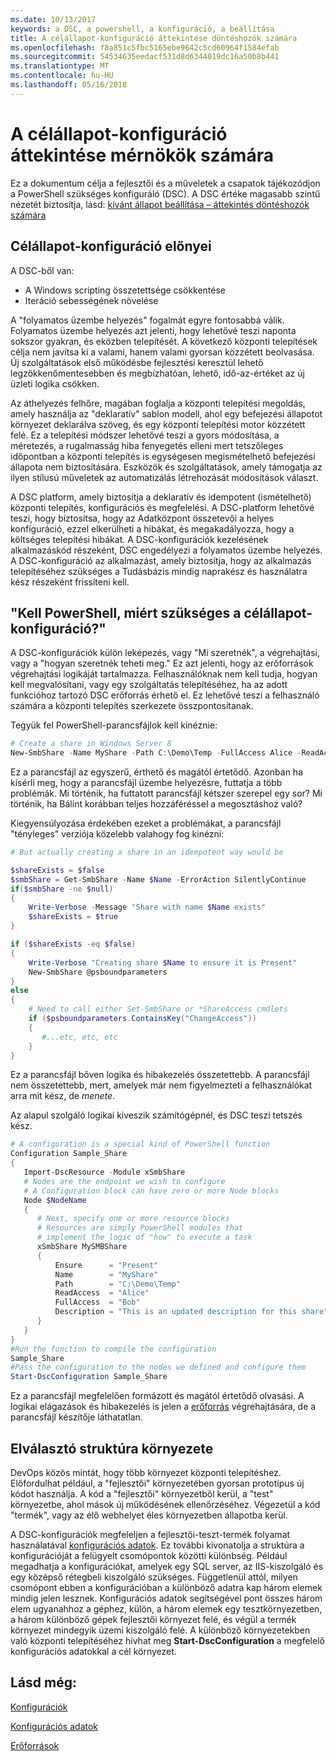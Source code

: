 ```yaml
---
ms.date: 10/13/2017
keywords: a DSC, a powershell, a konfiguráció, a beállítása
title: A célállapot-konfiguráció áttekintése döntéshozók számára
ms.openlocfilehash: f8a851c5fbc5165ebe9642c5cd60964f1584efab
ms.sourcegitcommit: 54534635eedacf531d8d6344019dc16a50b8b441
ms.translationtype: MT
ms.contentlocale: hu-HU
ms.lasthandoff: 05/16/2018
---
```

# <a name="desired-state-configuration-overview-for-engineers"></a>A célállapot-konfiguráció áttekintése mérnökök számára

Ez a dokumentum célja a fejlesztői és a műveletek a csapatok tájékozódjon a PowerShell szükséges konfiguráló (DSC).
A DSC értéke magasabb szintű nézetét biztosítja, lásd: [kívánt állapot beállítása – áttekintés döntéshozók számára](decisionMaker.md)

## <a name="benefits-of-desired-state-configuration"></a>Célállapot-konfiguráció előnyei

A DSC-ből van:

- A Windows scripting összetettsége csökkentése
- Iteráció sebességének növelése

A "folyamatos üzembe helyezés" fogalmát egyre fontosabbá válik.
Folyamatos üzembe helyezés azt jelenti, hogy lehetővé teszi naponta sokszor gyakran, és eközben telepítését.
A következő központi telepítések célja nem javítsa ki a valami, hanem valami gyorsan közzétett beolvasása.
Új szolgáltatások első működésbe fejlesztési keresztül lehető legzökkenőmentesebben és megbízhatóan, lehető, idő-az-értéket az új üzleti logika csökken.

Az áthelyezés felhőre, magában foglalja a központi telepítési megoldás, amely használja az "deklaratív" sablon modell, ahol egy befejezési állapotot környezet deklarálva szöveg, és egy központi telepítési motor közzétett felé.
Ez a telepítési módszer lehetővé teszi a gyors módosítása, a méretezés, a rugalmasság hiba fenyegetés elleni mert tetszőleges időpontban a központi telepítés is egységesen megismételhető befejezési állapota nem biztosítására.
Eszközök és szolgáltatások, amely támogatja az ilyen stílusú műveletek az automatizálás létrehozását módosítások választ.

A DSC platform, amely biztosítja a deklaratív és idempotent (ismételhető) központi telepítés, konfigurációs és megfelelési.
A DSC-platform lehetővé teszi, hogy biztosítsa, hogy az Adatközpont összetevői a helyes konfiguráció, ezzel elkerülheti a hibákat, és megakadályozza, hogy a költséges telepítési hibákat.
A DSC-konfigurációk kezelésének alkalmazáskód részeként, DSC engedélyezi a folyamatos üzembe helyezés.
A DSC-konfiguráció az alkalmazást, amely biztosítja, hogy az alkalmazás telepítéséhez szükséges a Tudásbázis mindig naprakész és használatra kész részeként frissíteni kell.

## <a name="i-have-powershell-why-do-i-need-desired-state-configuration"></a>"Kell PowerShell, miért szükséges a célállapot-konfiguráció?"

A DSC-konfigurációk külön leképezés, vagy "Mi szeretnék", a végrehajtási, vagy a "hogyan szeretnék teheti meg."
Ez azt jelenti, hogy az erőforrások végrehajtási logikáját tartalmazza.
Felhasználóknak nem kell tudja, hogyan kell megvalósítani, vagy egy szolgáltatás telepítéséhez, ha az adott funkcióhoz tartozó DSC erőforrás érhető el.
Ez lehetővé teszi a felhasználó számára a központi telepítés szerkezete összpontosítanak.

Tegyük fel PowerShell-parancsfájlok kell kinéznie:
```powershell
# Create a share in Windows Server 8
New-SmbShare -Name MyShare -Path C:\Demo\Temp -FullAccess Alice -ReadAccess Bob
```
Ez a parancsfájl az egyszerű, érthető és magától értetődő.
Azonban ha kísérli meg, hogy a parancsfájl üzembe helyezésre, futtatja a több problémák.
Mi történik, ha futtatott parancsfájl kétszer szerepel egy sor?
Mi történik, ha Bálint korábban teljes hozzáféréssel a megosztáshoz való?

Kiegyensúlyozása érdekében ezeket a problémákat, a parancsfájl "tényleges" verziója közelebb valahogy fog kinézni:
```powershell
# But actually creating a share in an idempotent way would be

$shareExists = $false
$smbShare = Get-SmbShare -Name $Name -ErrorAction SilentlyContinue
if($smbShare -ne $null)
{
    Write-Verbose -Message "Share with name $Name exists"
    $shareExists = $true
}

if ($shareExists -eq $false)
{
    Write-Verbose "Creating share $Name to ensure it is Present"
    New-SmbShare @psboundparameters
}
else
{
    # Need to call either Set-SmbShare or *ShareAccess cmdlets
    if ($psboundparameters.ContainsKey("ChangeAccess"))
    {
       #...etc, etc, etc
    }
}
```

Ez a parancsfájl bőven logika és hibakezelés összetettebb.
A parancsfájl nem összetettebb, mert, amelyek már nem figyelmezteti a felhasználókat arra mit kész, de *menete*.

Az alapul szolgáló logikai kiveszik számítógépnél, és DSC teszi tetszés kész.

```powershell
# A configuration is a special kind of PowerShell function
Configuration Sample_Share
{
   Import-DscResource -Module xSmbShare
   # Nodes are the endpoint we wish to configure
   # A Configuration block can have zero or more Node blocks
   Node $NodeName
   {
      # Next, specify one or more resource blocks
      # Resources are simply PowerShell modules that
      # implement the logic of "how" to execute a task
      xSmbShare MySMBShare
      {
          Ensure      = "Present"
          Name        = "MyShare"
          Path        = "C:\Demo\Temp"
          ReadAccess  = "Alice"
          FullAccess  = "Bob"
          Description = "This is an updated description for this share"
      }
   }
}
#Run the function to compile the configuration
Sample_Share
#Pass the configuration to the nodes we defined and configure them
Start-DscConfiguration Sample_Share
```

Ez a parancsfájl megfelelően formázott és magától értetődő olvasási.
A logikai elágazások és hibakezelés is jelen a [erőforrás](resources.md) végrehajtására, de a parancsfájl készítője láthatatlan.

## <a name="separating-environment-from-structure"></a>Elválasztó struktúra környezete

DevOps közös mintát, hogy több környezet központi telepítéshez.
Előfordulhat például, a "fejlesztői" környezetében gyorsan prototípus új kódot használja.
A kód a "fejlesztői" környezetből kerül, a "test" környezetbe, ahol mások új működésének ellenőrzéséhez.
Végezetül a kód "termék", vagy az élő webhelyet éles környezetben állapotba kerül.

A DSC-konfigurációk megfeleljen a fejlesztői-teszt-termék folyamat használatával [konfigurációs adatok](configData.md).
Ez további kivonatolja a struktúra a konfigurációját a felügyelt csomópontok közötti különbség.
Például megadhatja a konfigurációkat, amelyek egy SQL server, az IIS-kiszolgáló és egy középső rétegbeli kiszolgáló szükséges.
Függetlenül attól, milyen csomópont ebben a konfigurációban a különböző adatra kap három elemek mindig jelen lesznek.
Konfigurációs adatok segítségével pont összes három elem ugyanahhoz a géphez, külön, a három elemek egy tesztkörnyezetben, a három különböző gépek fejlesztői környezet felé, és végül a termék környezet mindegyik üzemi kiszolgáló felé.
A különböző környezetekben való központi telepítéséhez hívhat meg **Start-DscConfiguration** a megfelelő konfigurációs adatokkal a cél környezet.

## <a name="see-also"></a>Lásd még:

[Konfigurációk](configurations.md)

[Konfigurációs adatok](configData.md)

[Erőforrások](resources.md)